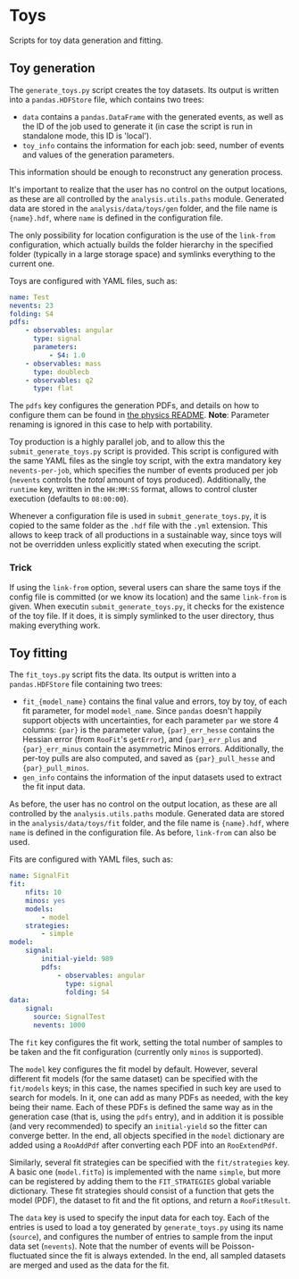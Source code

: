 Toys
====

Scripts for toy data generation and fitting.


Toy generation
--------------

The `generate_toys.py` script creates the toy datasets.
Its output is written into a `pandas.HDFStore` file, which contains two trees:

  - `data` contains a `pandas.DataFrame` with the generated events, as well as the ID of the job used to generate it (in case the script is run in standalone mode, this ID is 'local').
  - `toy_info` contains the information for each job: seed, number of events and values of the generation parameters.

This information should be enough to reconstruct any generation process. 

It's important to realize that the user has no control on the output locations, as these are all controlled by the `analysis.utils.paths` module.
Generated data are stored in the `analysis/data/toys/gen` folder, and the file name is `{name}.hdf`, where `name` is defined in the configuration file.

The only possibility for location configuration is the use of the `link-from` configuration, which actually builds the folder hierarchy in the specified folder (typically in a large storage space) and symlinks everything to the current one.

Toys are configured with YAML files, such as:

```yaml
name: Test
nevents: 23
folding: S4
pdfs:
    - observables: angular
      type: signal
      parameters:
          - S4: 1.0
    - observables: mass
      type: doublecb
    - observables: q2
      type: flat
```

The `pdfs` key configures the generation PDFs, and details on how to configure them can be found in [the physics README](../physics/README.md).
**Note**: Parameter renaming is ignored in this case to help with portability.

Toy production is a highly parallel job, and to allow this the `submit_generate_toys.py` script is provided.
This script is configured with the same YAML files as the single toy script, with the extra mandatory key `nevents-per-job`, which specifies the number of events produced per job (`nevents` controls the *total* amount of toys produced).
Additionally, the `runtime` key, written in the `HH:MM:SS` format, allows to control cluster execution (defaults to `08:00:00`).

Whenever a configuration file is used in `submit_generate_toys.py`, it is copied to the same folder as the `.hdf` file with the `.yml` extension.
This allows to keep track of all productions in a sustainable way, since toys will not be overridden unless explicitly stated when executing the script.

### Trick

If using the `link-from` option, several users can share the same toys if the config file is committed (or we know its location) and the same `link-from` is given.
When executin `submit_generate_toys.py`, it checks for the existence of the toy file.
If it does, it is simply symlinked to the user directory, thus making everything work.


Toy fitting
-----------

The `fit_toys.py` script fits the data.
Its output is written into a `pandas.HDFStore` file containing two trees:

  - `fit_{model_name}` contains the final value and errors, toy by toy, of each fit parameter, for model `model_name`.
  Since `pandas` doesn't happily support objects with uncertainties, for each parameter `par` we store 4 columns:
  `{par}` is the parameter value, `{par}_err_hesse` contains the Hessian error (from `RooFit`'s `getError`), and `{par}_err_plus` and `{par}_err_minus` contain the asymmetric Minos errors.
  Additionally, the per-toy pulls are also computed, and saved as `{par}_pull_hesse` and `{par}_pull_minos`.
  - `gen_info` contains the information of the input datasets used to extract the fit input data.

As before, the user has no control on the output location, as these are all controlled by the `analysis.utils.paths` module.
Generated data are stored in the `analysis/data/toys/fit` folder, and the file name is `{name}.hdf`, where `name` is defined in the configuration file.
As before, `link-from` can also be used.

Fits are configured with YAML files, such as:

```yaml
name: SignalFit
fit:
    nfits: 10
    minos: yes
    models:
        - model
    strategies:
        - simple
model:
    signal:
        initial-yield: 989
        pdfs:
            - observables: angular
              type: signal
              folding: S4
data:
    signal:
      source: SignalTest
      nevents: 1000
```

The `fit` key configures the fit work, setting the total number of samples to be taken and the fit configuration (currently only `minos` is supported).

The `model` key configures the fit model by default.
However, several different fit models (for the same dataset) can be specified with the `fit/models` keys;
in this case, the names specified in such key are used to search for models.
In it, one can add as many PDFs as needed, with the key being their name.
Each of these PDFs is defined the same way as in the generation case (that is, using the `pdfs` entry), and in addition it is possible (and very recommended) to specify an `initial-yield` so the fitter can converge better.
In the end, all objects specified in the `model` dictionary are added using a `RooAddPdf` after converting each PDF into an `RooExtendPdf`.

Similarly, several fit strategies can be specified with the `fit/strategies` key.
A basic one (`model.fitTo`) is implemented with the name `simple`, but more can be registered by adding them to the `FIT_STRATEGIES` global variable dictionary.
These fit strategies should consist of a function that gets the model (PDF), the dataset to fit and the fit options, and return a `RooFitResult`.

The `data` key is used to specify the input data for each toy.
Each of the entries is used to load a toy generated by `generate_toys.py` using its name (`source`), and configures the number of entries to sample from the input data set (`nevents`).
Note that the number of events will be Poisson-fluctuated since the fit is always extended.
In the end, all sampled datasets are merged and used as the data for the fit.

